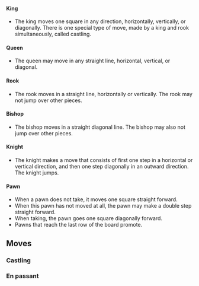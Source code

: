 #### King
- The king moves one square in any direction, horizontally, vertically, or diagonally. There is one special type of move, made by a king and rook simultaneously, called castling.

#### Queen
- The queen may move in any straight line, horizontal, vertical, or diagonal.

#### Rook
- The rook moves in a straight line, horizontally or vertically. The rook may not jump over other pieces.

#### Bishop
- The bishop moves in a straight diagonal line. The bishop may also not jump over other pieces.

#### Knight
- The knight makes a move that consists of first one step in a horizontal or vertical direction, and then one step diagonally in an outward direction. The knight jumps.

#### Pawn
- When a pawn does not take, it moves one square straight forward. 
- When this pawn has not moved at all, the pawn may make a double step straight forward.
- When taking, the pawn goes one square diagonally forward.
- Pawns that reach the last row of the board promote. 

## Moves
### Castling

### En passant

